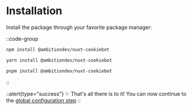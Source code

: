 # Installation

Install the package through your favorite package manager:

::code-group

  ```bash [npm]
  npm install @ambitiondev/nuxt-cookiebot
  ```

  ```bash [yarn]
  yarn install @ambitiondev/nuxt-cookiebot
  ```

  ```bash [pnpm]
  pnpm install @ambitiondev/nuxt-cookiebot
  ```

::

::alert{type="success"}
✨ That's all there is to it! You can now continue to the [global configuration step][config-step-href]
::

[config-step-href]: /vue/configuration
